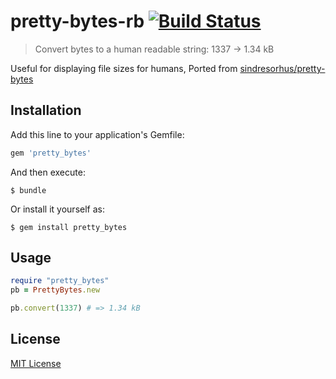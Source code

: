 # pretty-bytes-rb [![Build Status](https://travis-ci.org/gmontalvoriv/pretty-bytes-rb.svg)](https://travis-ci.org/gmontalvoriv/pretty-bytes-rb)

> Convert bytes to a human readable string: 1337 → 1.34 kB

Useful for displaying file sizes for humans, Ported from [sindresorhus/pretty-bytes](https://github.com/sindresorhus/pretty-bytes)


## Installation

Add this line to your application's Gemfile:

```ruby
gem 'pretty_bytes'
```

And then execute:

    $ bundle

Or install it yourself as:

    $ gem install pretty_bytes

## Usage

```ruby
require "pretty_bytes"
pb = PrettyBytes.new

pb.convert(1337) # => 1.34 kB
```

## License

[MIT License](http://opensource.org/licenses/MIT)
